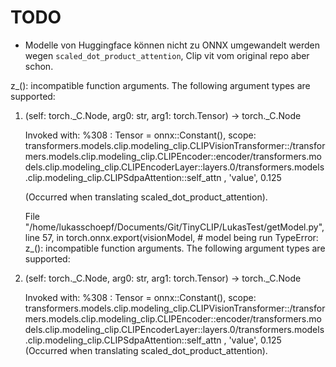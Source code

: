 # TODO

- Modelle von Huggingface können nicht zu ONNX umgewandelt werden wegen `scaled_dot_product_attention`, Clip vit vom original repo aber schon.
    
z_(): incompatible function arguments. The following argument types are supported:
1. (self: torch._C.Node, arg0: str, arg1: torch.Tensor) -> torch._C.Node

    Invoked with: %308 : Tensor = onnx::Constant(), scope: transformers.models.clip.modeling_clip.CLIPVisionTransformer::/transformers.models.clip.modeling_clip.CLIPEncoder::encoder/transformers.models.clip.modeling_clip.CLIPEncoderLayer::layers.0/transformers.models.clip.modeling_clip.CLIPSdpaAttention::self_attn
    , 'value', 0.125

    (Occurred when translating scaled_dot_product_attention).
    
    File "/home/lukasschoepf/Documents/Git/TinyCLIP/LukasTest/getModel.py", line 57, in <module>
    torch.onnx.export(visionModel,         # model being run
    TypeError: z_(): incompatible function arguments. The following argument types are supported:
1. (self: torch._C.Node, arg0: str, arg1: torch.Tensor) -> torch._C.Node

    Invoked with: %308 : Tensor = onnx::Constant(), scope: transformers.models.clip.modeling_clip.CLIPVisionTransformer::/transformers.models.clip.modeling_clip.CLIPEncoder::encoder/transformers.models.clip.modeling_clip.CLIPEncoderLayer::layers.0/transformers.models.clip.modeling_clip.CLIPSdpaAttention::self_attn
    , 'value', 0.125 
    (Occurred when translating scaled_dot_product_attention).